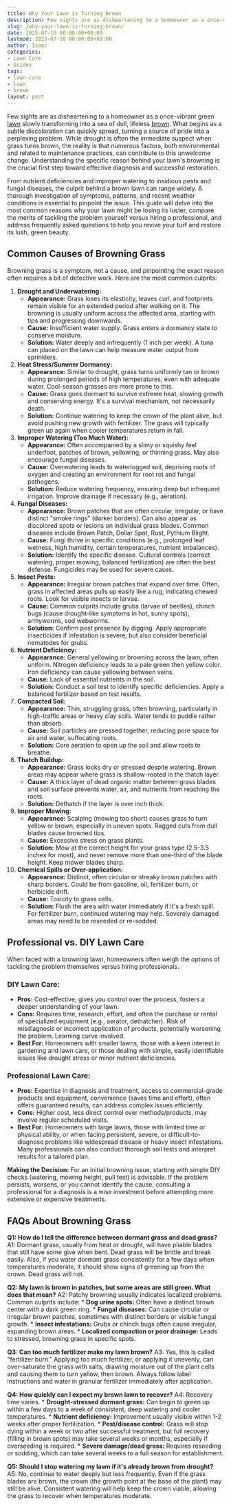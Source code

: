 ```yaml
---
title: Why Your Lawn is Turning Brown
description: Few sights are as disheartening to a homeowner as a once-vibrant green lawn slowly transforming into a sea of dull, lifeless brown.
slug: /why-your-lawn-is-turning-brown/
date: 2025-07-10 00:00:00+00:00
lastmod: 2025-07-10 00:00:00+03:00
author: Isaac
categories:
- Lawn Care
- Guides
tags:
- lawn-care
- lawn
- brown
layout: post
---
```

Few sights are as disheartening to a homeowner as a once-vibrant green [lawn](https://pestpolicy.com/10-essential-lawn-and-garden-tools-for-fall/) slowly transforming into a sea of dull, lifeless [brown](https://pestpolicy.com/how-to-identify-the-cause-of-brown-spots-in-your-lawn/). What begins as a subtle discoloration can quickly spread, turning a source of pride into a perplexing problem. While drought is often the immediate suspect when grass turns brown, the reality is that numerous factors, both environmental and related to maintenance practices, can contribute to this unwelcome change. Understanding the specific reason behind your lawn's browning is the crucial first step toward effective diagnosis and successful restoration.

From nutrient deficiencies and improper watering to insidious pests and fungal diseases, the culprit behind a brown lawn can range widely. A thorough investigation of symptoms, patterns, and recent weather conditions is essential to pinpoint the issue. This guide will delve into the most common reasons why your lawn might be losing its luster, compare the merits of tackling the problem yourself versus hiring a professional, and address frequently asked questions to help you revive your turf and restore its lush, green beauty.

## Common Causes of Browning Grass

Browning grass is a symptom, not a cause, and pinpointing the exact reason often requires a bit of detective work. Here are the most common culprits:

1.  **Drought and Underwatering:**
    * **Appearance:** Grass loses its elasticity, leaves curl, and footprints remain visible for an extended period after walking on it. The browning is usually uniform across the affected area, starting with tips and progressing downwards.
    * **Cause:** Insufficient water supply. Grass enters a dormancy state to conserve moisture.
    * **Solution:** Water deeply and infrequently (1 inch per week). A tuna can placed on the lawn can help measure water output from sprinklers.
2.  **Heat Stress/Summer Dormancy:**
    * **Appearance:** Similar to drought, grass turns uniformly tan or brown during prolonged periods of high temperatures, even with adequate water. Cool-season grasses are more prone to this.
    * **Cause:** Grass goes dormant to survive extreme heat, slowing growth and conserving energy. It's a survival mechanism, not necessarily death.
    * **Solution:** Continue watering to keep the crown of the plant alive, but avoid pushing new growth with fertilizer. The grass will typically green up again when cooler temperatures return in fall.
3.  **Improper Watering (Too Much Water):**
    * **Appearance:** Often accompanied by a slimy or squishy feel underfoot, patches of brown, yellowing, or thinning grass. May also encourage fungal diseases.
    * **Cause:** Overwatering leads to waterlogged soil, depriving roots of oxygen and creating an environment for root rot and fungal pathogens.
    * **Solution:** Reduce watering frequency, ensuring deep but infrequent irrigation. Improve drainage if necessary (e.g., aeration).
4.  **Fungal Diseases:**
    * **Appearance:** Brown patches that are often circular, irregular, or have distinct "smoke rings" (darker borders). Can also appear as discolored spots or lesions on individual grass blades. Common diseases include Brown Patch, Dollar Spot, Rust, Pythium Blight.
    * **Cause:** Fungi thrive in specific conditions (e.g., prolonged leaf wetness, high humidity, certain temperatures, nutrient imbalances).
    * **Solution:** Identify the specific disease. Cultural controls (correct watering, proper mowing, balanced fertilization) are often the best defense. Fungicides may be used for severe cases.
5.  **Insect Pests:**
    * **Appearance:** Irregular brown patches that expand over time. Often, grass in affected areas pulls up easily like a rug, indicating chewed roots. Look for visible insects or larvae.
    * **Cause:** Common culprits include grubs (larvae of beetles), chinch bugs (cause drought-like symptoms in hot, sunny spots), armyworms, sod webworms.
    * **Solution:** Confirm pest presence by digging. Apply appropriate insecticides if infestation is severe, but also consider beneficial nematodes for grubs.
6.  **Nutrient Deficiency:**
    * **Appearance:** General yellowing or browning across the lawn, often uniform. Nitrogen deficiency leads to a pale green then yellow color. Iron deficiency can cause yellowing between veins.
    * **Cause:** Lack of essential nutrients in the soil.
    * **Solution:** Conduct a soil test to identify specific deficiencies. Apply a balanced fertilizer based on test results.
7.  **Compacted Soil:**
    * **Appearance:** Thin, struggling grass, often browning, particularly in high-traffic areas or heavy clay soils. Water tends to puddle rather than absorb.
    * **Cause:** Soil particles are pressed together, reducing pore space for air and water, suffocating roots.
    * **Solution:** Core aeration to open up the soil and allow roots to breathe.
8.  **Thatch Buildup:**
    * **Appearance:** Grass looks dry or stressed despite watering. Brown areas may appear where grass is shallow-rooted in the thatch layer.
    * **Cause:** A thick layer of dead organic matter between grass blades and soil surface prevents water, air, and nutrients from reaching the roots.
    * **Solution:** Dethatch if the layer is over  inch thick.
9.  **Improper Mowing:**
    * **Appearance:** Scalping (mowing too short) causes grass to turn yellow or brown, especially in uneven spots. Ragged cuts from dull blades cause browned tips.
    * **Cause:** Excessive stress on grass plants.
    * **Solution:** Mow at the correct height for your grass type (2.5-3.5 inches for most), and never remove more than one-third of the blade height. Keep mower blades sharp.
10. **Chemical Spills or Over-application:**
    * **Appearance:** Distinct, often circular or streaky brown patches with sharp borders. Could be from gasoline, oil, fertilizer burn, or herbicide drift.
    * **Cause:** Toxicity to grass cells.
    * **Solution:** Flush the area with water immediately if it's a fresh spill. For fertilizer burn, continued watering may help. Severely damaged areas may need to be reseeded or re-sodded.

## Professional vs. DIY Lawn Care

When faced with a browning lawn, homeowners often weigh the options of tackling the problem themselves versus hiring professionals.

### DIY Lawn Care:

* **Pros:** Cost-effective, gives you control over the process, fosters a deeper understanding of your lawn.
* **Cons:** Requires time, research, effort, and often the purchase or rental of specialized equipment (e.g., aerator, dethatcher). Risk of misdiagnosis or incorrect application of products, potentially worsening the problem. Learning curve involved.
* **Best For:** Homeowners with smaller lawns, those with a keen interest in gardening and lawn care, or those dealing with simple, easily identifiable issues like drought stress or minor nutrient deficiencies.

### Professional Lawn Care:

* **Pros:** Expertise in diagnosis and treatment, access to commercial-grade products and equipment, convenience (saves time and effort), often offers guaranteed results, can address complex issues efficiently.
* **Cons:** Higher cost, less direct control over methods/products, may involve regular scheduled visits.
* **Best For:** Homeowners with large lawns, those with limited time or physical ability, or when facing persistent, severe, or difficult-to-diagnose problems like widespread disease or heavy insect infestations. Many professionals can also conduct thorough soil tests and interpret results for a tailored plan.

**Making the Decision:**
For an initial browning issue, starting with simple DIY checks (watering, mowing height, pull test) is advisable. If the problem persists, worsens, or you cannot identify the cause, consulting a professional for a diagnosis is a wise investment before attempting more extensive or expensive treatments.

## FAQs About Browning Grass

**Q1: How do I tell the difference between dormant grass and dead grass?**
A1: Dormant grass, usually from heat or drought, will have pliable blades that still have some give when bent. Dead grass will be brittle and break easily. Also, if you water dormant grass consistently for a few days when temperatures moderate, it should show signs of greening up from the crown. Dead grass will not.

**Q2: My lawn is brown in patches, but some areas are still green. What does that mean?**
A2: Patchy browning usually indicates localized problems. Common culprits include:
    * **Dog urine spots:** Often have a distinct brown center with a dark green ring.
    * **Fungal diseases:** Can cause circular or irregular brown patches, sometimes with distinct borders or visible fungal growth.
    * **Insect infestations:** Grubs or chinch bugs often cause irregular, expanding brown areas.
    * **Localized compaction or poor drainage:** Leads to stressed, browning grass in specific spots.

**Q3: Can too much fertilizer make my lawn brown?**
A3: Yes, this is called "fertilizer burn." Applying too much fertilizer, or applying it unevenly, can over-saturate the grass with salts, drawing moisture out of the plant cells and causing them to turn yellow, then brown. Always follow label instructions and water in granular fertilizer immediately after application.

**Q4: How quickly can I expect my brown lawn to recover?**
A4: Recovery time varies.
    * **Drought-stressed dormant grass:** Can begin to green up within a few days to a week of consistent, deep watering and cooler temperatures.
    * **Nutrient deficiency:** Improvement usually visible within 1-2 weeks after proper fertilization.
    * **Pest/disease control:** Grass will stop dying within a week or two after successful treatment, but full recovery (filling in brown spots) may take several weeks or months, especially if overseeding is required.
    * **Severe damage/dead grass:** Requires reseeding or sodding, which can take several weeks to a full season for establishment.

**Q5: Should I stop watering my lawn if it's already brown from drought?**
A5: No, continue to water deeply but less frequently. Even if the grass blades are brown, the crown (the growth point at the base of the plant) may still be alive. Consistent watering will help keep the crown viable, allowing the grass to recover when temperatures moderate.
